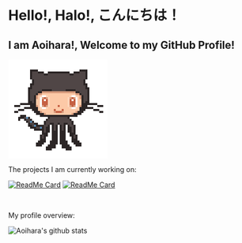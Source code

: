 # Hello!, Halo!, こんにちは！

## I am Aoihara!, Welcome to my GitHub Profile!

<img align='center' src='https://raw.githubusercontent.com/Aoihara/Aoihara/master/git.gif' width='200"'>

<div><p>The projects I am currently working on: </p></div>

[![ReadMe Card](https://github-readme-stats.vercel.app/api/pin/?username=Aoihara&repo=android_device_xiaomi_land)](https://github.com/Aoihara/android_device_xiaomi_land)
[![ReadMe Card](https://github-readme-stats.vercel.app/api/pin/?username=Himawari-Project&repo=kernel_xiaomi_msm8937)](https://github.com/himawari-project/kernel_xiaomi_msm8937)


<br />

<div><p>My profile overview: </p></div>

![Aoihara's github stats](https://github-readme-stats.vercel.app/api?username=Aoihara&show_icons=true)
